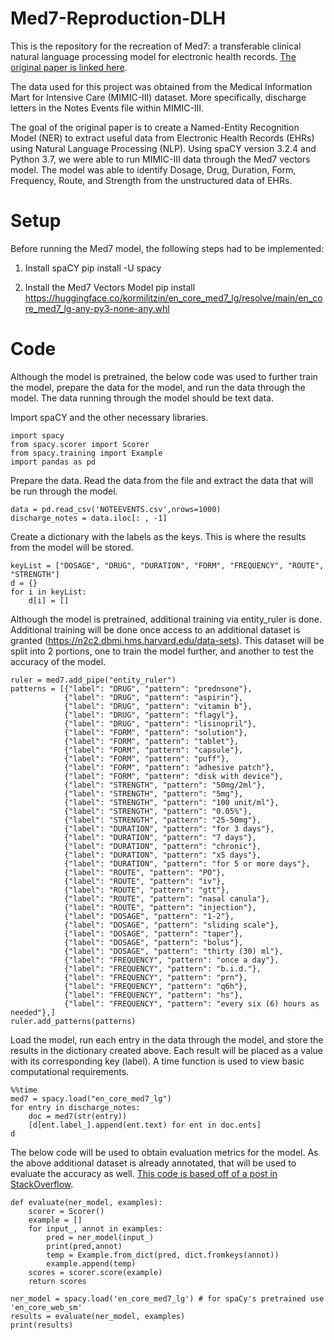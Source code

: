# Med7-Reproduction-DLH
This is the repository for the recreation of  Med7: a transferable clinical natural language processing model for electronic health records. [The original paper is linked here](https://www.sciencedirect.com/science/article/pii/S0933365721000798).

The data used for this project was obtained from the Medical Information Mart for Intensive Care (MIMIC-III) dataset. More specifically, discharge letters in the Notes Events file within MIMIC-III.

The goal of the original paper is to create a Named-Entity Recognition Model (NER) to extract useful data from Electronic Health Records (EHRs) using Natural Language Processing (NLP). Using spaCY version 3.2.4 and Python 3.7, we were able to run MIMIC-III data through the Med7 vectors model. The model was able to identify Dosage, Drug, Duration, Form, Frequency, Route, and Strength from the unstructured data of EHRs.

# Setup
Before running the Med7 model, the following steps had to be implemented:

1. Install spaCY
pip install -U spacy

2. Install the Med7 Vectors Model
pip install https://huggingface.co/kormilitzin/en_core_med7_lg/resolve/main/en_core_med7_lg-any-py3-none-any.whl

# Code
Although the model is pretrained, the below code was used to further train the model, prepare the data for the model, and run the data through the model. The data running through the model should be text data. 

Import spaCY and the other necessary libraries.
```
import spacy
from spacy.scorer import Scorer
from spacy.training import Example
import pandas as pd
```

Prepare the data. Read the data from the file and extract the data that will be run through the model.
```
data = pd.read_csv('NOTEEVENTS.csv',nrows=1000)
discharge_notes = data.iloc[: , -1]
```

Create a dictionary with the labels as the keys. This is where the results from the model will be stored.
```
keyList = ["DOSAGE", "DRUG", "DURATION", "FORM", "FREQUENCY", "ROUTE", "STRENGTH"]
d = {}
for i in keyList:
    d[i] = []
```

Although the model is pretrained, additional training via entity_ruler is done. Additional training will be done once access to an additional dataset is granted (https://n2c2.dbmi.hms.harvard.edu/data-sets). This dataset will be split into 2 portions, one to train the model further, and another to test the accuracy of the model.
```
ruler = med7.add_pipe("entity_ruler")
patterns = [{"label": "DRUG", "pattern": "prednsone"},
            {"label": "DRUG", "pattern": "aspirin"},
            {"label": "DRUG", "pattern": "vitamin b"},
            {"label": "DRUG", "pattern": "flagyl"},
            {"label": "DRUG", "pattern": "lisinopril"},
            {"label": "FORM", "pattern": "solution"},
            {"label": "FORM", "pattern": "tablet"},
            {"label": "FORM", "pattern": "capsule"},
            {"label": "FORM", "pattern": "puff"},
            {"label": "FORM", "pattern": "adhesive patch"},
            {"label": "FORM", "pattern": "disk with device"},
            {"label": "STRENGTH", "pattern": "50mg/2ml"},
            {"label": "STRENGTH", "pattern": "5mg"},
            {"label": "STRENGTH", "pattern": "100 unit/ml"},
            {"label": "STRENGTH", "pattern": "0.05%"},
            {"label": "STRENGTH", "pattern": "25-50mg"},
            {"label": "DURATION", "pattern": "for 3 days"},
            {"label": "DURATION", "pattern": "7 days"},
            {"label": "DURATION", "pattern": "chronic"},
            {"label": "DURATION", "pattern": "x5 days"},
            {"label": "DURATION", "pattern": "for 5 or more days"},
            {"label": "ROUTE", "pattern": "PO"}, 
            {"label": "ROUTE", "pattern": "iv"},
            {"label": "ROUTE", "pattern": "gtt"},
            {"label": "ROUTE", "pattern": "nasal canula"},
            {"label": "ROUTE", "pattern": "injection"},
            {"label": "DOSAGE", "pattern": "1-2"},
            {"label": "DOSAGE", "pattern": "sliding scale"},
            {"label": "DOSAGE", "pattern": "taper"},
            {"label": "DOSAGE", "pattern": "bolus"},
            {"label": "DOSAGE", "pattern": "thirty (30) ml"},
            {"label": "FREQUENCY", "pattern": "once a day"},
            {"label": "FREQUENCY", "pattern": "b.i.d."},
            {"label": "FREQUENCY", "pattern": "prn"},
            {"label": "FREQUENCY", "pattern": "q6h"},
            {"label": "FREQUENCY", "pattern": "hs"},
            {"label": "FREQUENCY", "pattern": "every six (6) hours as needed"},]
ruler.add_patterns(patterns)
```

Load the model, run each entry in the data through the model, and store the results in the dictionary created above. Each result will be placed as a value with its corresponding key (label). A time function is used to view basic computational requirements.
```
%%time
med7 = spacy.load("en_core_med7_lg")
for entry in discharge_notes:
    doc = med7(str(entry))
    [d[ent.label_].append(ent.text) for ent in doc.ents]
d
```

The below code will be used to obtain evaluation metrics for the model. As the above additional dataset is already annotated, that will be used to evaluate the accuracy as well. [This code is based off of a post in StackOverflow](https://stackoverflow.com/questions/44827930/evaluation-in-a-spacy-ner-model).
```
def evaluate(ner_model, examples):
    scorer = Scorer()
    example = []
    for input_, annot in examples:
        pred = ner_model(input_)
        print(pred,annot)
        temp = Example.from_dict(pred, dict.fromkeys(annot))
        example.append(temp)
    scores = scorer.score(example)
    return scores

ner_model = spacy.load('en_core_med7_lg') # for spaCy's pretrained use 'en_core_web_sm'
results = evaluate(ner_model, examples)
print(results)
```
